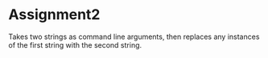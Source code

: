 # Assignment2
Takes two strings as command line arguments, then replaces any instances of the first string with the second string.
